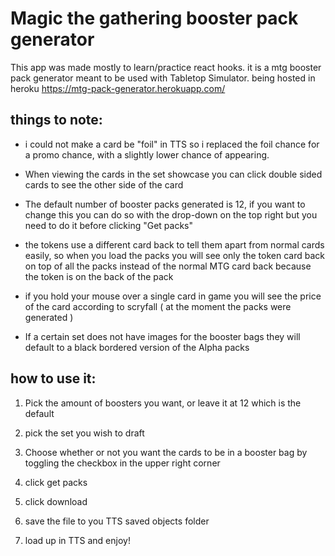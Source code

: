 
# Magic the gathering booster pack generator

This app was made mostly to learn/practice react hooks. it is a mtg booster pack generator meant to be used with Tabletop Simulator. being hosted in heroku https://mtg-pack-generator.herokuapp.com/

## things to note:

- i could not make a card be "foil" in TTS so i replaced the foil chance for a promo chance, with a slightly lower chance of appearing.

- When viewing the cards in the set showcase you can click double sided cards to see the other side of the card

- The default number of booster packs generated is 12, if you want to change this you can do so with the drop-down on the top right but you need to do it before clicking "Get packs"

- the tokens use a different card back to tell them apart from normal cards easily, so when you load the packs you will see only the token card back on top of all the packs instead of the normal MTG card back because the token is on the back of the pack

- if you hold your mouse over a single card in game you will see the price of the card according to scryfall ( at the moment the packs were generated )

- If a certain set does not have images for the booster bags they will default to a black bordered version of the Alpha packs

## how to use it:

1. Pick the amount of boosters you want, or leave it at 12 which is the default

2. pick the set you wish to draft

3. Choose whether or not you want the cards to be in a booster bag by toggling the checkbox in the upper right corner

4. click get packs

5. click download

6. save the file to you TTS saved objects folder

7. load up in TTS and enjoy!
